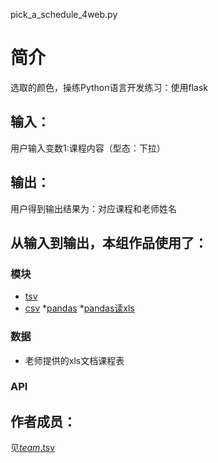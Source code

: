 pick_a_schedule_4web.py

# 简介 
选取的颜色，操练Python语言开发练习：使用flask


		

## 输入：
用户输入变数1:课程内容（型态：下拉）
## 输出：
用户得到输出结果为：对应课程和老师姓名
## 从输入到输出，本组作品使用了：
### 模块
* [tsv](http://www.52ij.com/jishu/python/12449.html)
* [csv](http://www.cnblogs.com/nisen/p/6155492.html)
*[pandas](http://www.jb51.net/article/63216.htm)
*[pandas读xls](http://www.cnblogs.com/lhj588/archive/2012/01/06/2314181.html)
### 数据
* 老师提供的xls文档课程表
### API


## 作者成员：
见[_team_.tsv](https://github.com/hujingyin/repo-C-/blob/master/_team_.tsv)
